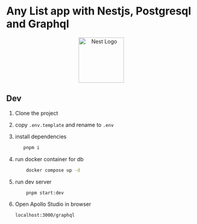 # Any List app with Nestjs, Postgresql and Graphql

<p align="center">
  <a href="http://nestjs.com/" target="blank"><img src="https://nestjs.com/img/logo-small.svg" width="120" alt="Nest Logo" /></a>
</p>

## Dev

1. Clone the project
2. copy `.env.template` and rename to `.env`
3. install dependencies

   ```sh
      pnpm i
   ```

4. run docker container for db

   ```sh
       docker compose up -d
   ```

5. run dev server

   ```sh
       pnpm start:dev
   ```

6. Open Apollo Studio in browser

   ```http
   localhost:3000/graphql
   ```
